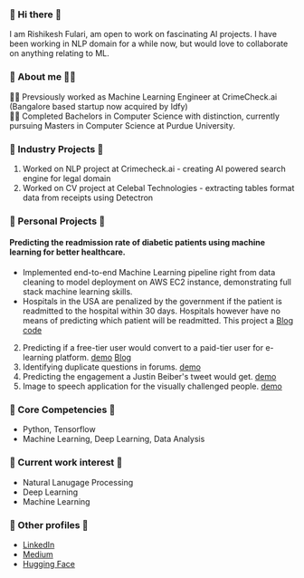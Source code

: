 ### 👋 Hi there 👋
I am Rishikesh Fulari, am open to work on fascinating AI projects. I have been working in NLP domain for a while now, but would love to collaborate on anything relating to ML.

### 🦸‍ About me 🦸‍♂️
👨‍🔬 Prevsiously worked as Machine Learning Engineer at CrimeCheck.ai (Bangalore based startup now acquired by Idfy) <br>
👨‍🎓 Completed Bachelors in Computer Science with distinction, currently pursuing Masters in Computer Science at Purdue University. 

### 💼 Industry Projects 💼
1. Worked on NLP project at Crimecheck.ai - creating AI powered search engine for legal domain
2. Worked on CV project at Celebal Technologies - extracting tables format data from receipts using Detectron

### 🧰 Personal Projects 🧰
#### Predicting the readmission rate of diabetic patients using machine learning for better healthcare.
- Implemented end-to-end Machine Learning pipeline right from data cleaning to model deployment on AWS EC2
instance, demonstrating full stack machine learning skills.
- Hospitals in the USA are penalized by the government if the patient is readmitted to the hospital within 30 days.
Hospitals however have no means of predicting which patient will be readmitted. This project a [Blog](https://medium.com/analytics-vidhya/building-machine-learning-model-to-predict-if-the-patient-will-be-readmitted-within-30-days-2eaed2d3669d) [code](https://github.com/rishikeshF/Diabetic_patient_readmission_rate_predictor)

2. Predicting if a free-tier user would convert to a paid-tier user for e-learning platform. [demo](https://huggingface.co/spaces/rishikesh/365DataScience) [Blog](https://medium.com/@rishikeshfulari/predicting-if-a-free-tier-user-would-convert-to-a-paid-subscriber-for-365-data-science-e-learning-7a57b2f1c4d1)
3. Identifying duplicate questions in forums. [demo](https://huggingface.co/spaces/rishikesh/QuestionPairSimilarityPredictor)
4. Predicting the engagement a Justin Beiber's tweet would get. [demo](https://huggingface.co/spaces/rishikesh/twitterEngagementPredictor)
5. Image to speech application for the visually challenged people. [demo](https://huggingface.co/spaces/rishikesh/ImageToSpeech)

### 🎇 Core Competencies 🎇
- Python, Tensorflow 
- Machine Learning, Deep Learning, Data Analysis

### 🎨 Current work interest 🎨
- Natural Lanugage Processing
- Deep Learning
- Machine Learning

### 📩 Other profiles 📩
- [LinkedIn](https://www.linkedin.com/in/rishikesh-fulari/)
- [Medium](https://medium.com/@rishikeshfulari)
- [Hugging Face](https://huggingface.co/rishikesh)
<!--
**rishikeshF/rishikeshF** is a ✨ _special_ ✨ repository because its `README.md` (this file) appears on your GitHub profile.

Here are some ideas to get you started:

- 🔭 I’m currently working on ...
- 🌱 I’m currently learning ...
- 👯 I’m looking to collaborate on ...
- 🤔 I’m looking for help with ...
- 💬 Ask me about ...
- 📫 How to reach me: ...
- 😄 Pronouns: ...
- ⚡ Fun fact: ...
-->
